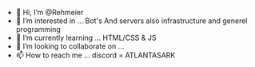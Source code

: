 - 👋 Hi, I’m @Rehmeier
- 👀 I’m interested in ... Bot's And servers also infrastructure and generel programming
- 🌱 I’m currently learning ... HTML/CSS & JS
- 💞️ I’m looking to collaborate on ...
- 📫 How to reach me ... discord = ATLANTASARK

<!---
Rehmeier/Rehmeier is a ✨ special ✨ repository because its `README.md` (this file) appears on your GitHub profile.
You can click the Preview link to take a look at your changes.
--->
